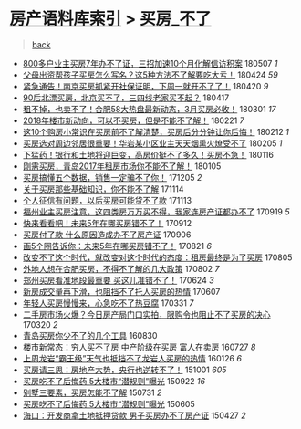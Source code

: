 [房产语料库索引](../../README.md)  > [买房_不了](买房_不了.md)
====
> [back](../README.md)

- [800多户业主买房7年办不了证，三招加速10个月化解信访积案](http://jkwz.applinzi.com/ittc/7100446241542636555.html#800%E5%A4%9A%E6%88%B7%E4%B8%9A%E4%B8%BB%E4%B9%B0%E6%88%BF7%E5%B9%B4%E5%8A%9E%E4%B8%8D%E4%BA%86%E8%AF%81%EF%BC%8C%E4%B8%89%E6%8B%9B%E5%8A%A0%E9%80%9F10%E4%B8%AA%E6%9C%88%E5%8C%96%E8%A7%A3%E4%BF%A1%E8%AE%BF%E7%A7%AF%E6%A1%88) 180507 *1* 
- [父母出资帮孩子买房怎么写名？这5种方法不了解要吃大亏！](http://jkwz.applinzi.com/ittc/7095633714895914000.html#%E7%88%B6%E6%AF%8D%E5%87%BA%E8%B5%84%E5%B8%AE%E5%AD%A9%E5%AD%90%E4%B9%B0%E6%88%BF%E6%80%8E%E4%B9%88%E5%86%99%E5%90%8D%EF%BC%9F%E8%BF%995%E7%A7%8D%E6%96%B9%E6%B3%95%E4%B8%8D%E4%BA%86%E8%A7%A3%E8%A6%81%E5%90%83%E5%A4%A7%E4%BA%8F%EF%BC%81) 180424 *59* 
- [紧急通告！南京买房抓紧开社保证明，下周一就开不了了！](http://jkwz.applinzi.com/ittc/7093994273295041552.html#%E7%B4%A7%E6%80%A5%E9%80%9A%E5%91%8A%EF%BC%81%E5%8D%97%E4%BA%AC%E4%B9%B0%E6%88%BF%E6%8A%93%E7%B4%A7%E5%BC%80%E7%A4%BE%E4%BF%9D%E8%AF%81%E6%98%8E%EF%BC%8C%E4%B8%8B%E5%91%A8%E4%B8%80%E5%B0%B1%E5%BC%80%E4%B8%8D%E4%BA%86%E4%BA%86%EF%BC%81) 180420 *9* 
- [90后北漂买房，北京买不了，三四线老家买不起？](http://jkwz.applinzi.com/ittc/7092952052705788938.html#90%E5%90%8E%E5%8C%97%E6%BC%82%E4%B9%B0%E6%88%BF%EF%BC%8C%E5%8C%97%E4%BA%AC%E4%B9%B0%E4%B8%8D%E4%BA%86%EF%BC%8C%E4%B8%89%E5%9B%9B%E7%BA%BF%E8%80%81%E5%AE%B6%E4%B9%B0%E4%B8%8D%E8%B5%B7%EF%BC%9F) 180417  
- [租不掉，也卖不了！合肥58大热盘最新动态，3月买房必收！](http://jkwz.applinzi.com/ittc/7075436756138984465.html#%E7%A7%9F%E4%B8%8D%E6%8E%89%EF%BC%8C%E4%B9%9F%E5%8D%96%E4%B8%8D%E4%BA%86%EF%BC%81%E5%90%88%E8%82%A558%E5%A4%A7%E7%83%AD%E7%9B%98%E6%9C%80%E6%96%B0%E5%8A%A8%E6%80%81%EF%BC%8C3%E6%9C%88%E4%B9%B0%E6%88%BF%E5%BF%85%E6%94%B6%EF%BC%81) 180301 *17* 
- [2018年楼市新动向，可以不买房，但是不能不了解！](http://jkwz.applinzi.com/ittc/7072455067448116234.html#2018%E5%B9%B4%E6%A5%BC%E5%B8%82%E6%96%B0%E5%8A%A8%E5%90%91%EF%BC%8C%E5%8F%AF%E4%BB%A5%E4%B8%8D%E4%B9%B0%E6%88%BF%EF%BC%8C%E4%BD%86%E6%98%AF%E4%B8%8D%E8%83%BD%E4%B8%8D%E4%BA%86%E8%A7%A3%EF%BC%81) 180221 *7* 
- [这10个购房小常识在买房前不了解清楚，买房后分分钟让你后悔！](http://jkwz.applinzi.com/ittc/7068836606167745542.html#%E8%BF%9910%E4%B8%AA%E8%B4%AD%E6%88%BF%E5%B0%8F%E5%B8%B8%E8%AF%86%E5%9C%A8%E4%B9%B0%E6%88%BF%E5%89%8D%E4%B8%8D%E4%BA%86%E8%A7%A3%E6%B8%85%E6%A5%9A%EF%BC%8C%E4%B9%B0%E6%88%BF%E5%90%8E%E5%88%86%E5%88%86%E9%92%9F%E8%AE%A9%E4%BD%A0%E5%90%8E%E6%82%94%EF%BC%81) 180212 *1* 
- [买房选对周边邻居很重要！华岩某小区业主天天烟熏火燎受不了](http://jkwz.applinzi.com/ittc/7066532900420191239.html#%E4%B9%B0%E6%88%BF%E9%80%89%E5%AF%B9%E5%91%A8%E8%BE%B9%E9%82%BB%E5%B1%85%E5%BE%88%E9%87%8D%E8%A6%81%EF%BC%81%E5%8D%8E%E5%B2%A9%E6%9F%90%E5%B0%8F%E5%8C%BA%E4%B8%9A%E4%B8%BB%E5%A4%A9%E5%A4%A9%E7%83%9F%E7%86%8F%E7%81%AB%E7%87%8E%E5%8F%97%E4%B8%8D%E4%BA%86) 180205 *1* 
- [下猛药！银行和土地将迎巨变，高房价挺不了多久！买房不急！](http://jkwz.applinzi.com/ittc/7059156375202956299.html#%E4%B8%8B%E7%8C%9B%E8%8D%AF%EF%BC%81%E9%93%B6%E8%A1%8C%E5%92%8C%E5%9C%9F%E5%9C%B0%E5%B0%86%E8%BF%8E%E5%B7%A8%E5%8F%98%EF%BC%8C%E9%AB%98%E6%88%BF%E4%BB%B7%E6%8C%BA%E4%B8%8D%E4%BA%86%E5%A4%9A%E4%B9%85%EF%BC%81%E4%B9%B0%E6%88%BF%E4%B8%8D%E6%80%A5%EF%BC%81) 180116  
- [刚需买房，青岛2017年租房市场你不能不了解！](http://jkwz.applinzi.com/ittc/7055040899166241808.html#%E5%88%9A%E9%9C%80%E4%B9%B0%E6%88%BF%EF%BC%8C%E9%9D%92%E5%B2%9B2017%E5%B9%B4%E7%A7%9F%E6%88%BF%E5%B8%82%E5%9C%BA%E4%BD%A0%E4%B8%8D%E8%83%BD%E4%B8%8D%E4%BA%86%E8%A7%A3%EF%BC%81) 180105  
- [买房搞懂五个数据，销售一定骗不了你！](http://jkwz.applinzi.com/ittc/7043539957619098640.html#%E4%B9%B0%E6%88%BF%E6%90%9E%E6%87%82%E4%BA%94%E4%B8%AA%E6%95%B0%E6%8D%AE%EF%BC%8C%E9%94%80%E5%94%AE%E4%B8%80%E5%AE%9A%E9%AA%97%E4%B8%8D%E4%BA%86%E4%BD%A0%EF%BC%81) 171205 *2* 
- [关于买房那些基础知识，你不能不了解](http://jkwz.applinzi.com/ittc/7035725906646139920.html#%E5%85%B3%E4%BA%8E%E4%B9%B0%E6%88%BF%E9%82%A3%E4%BA%9B%E5%9F%BA%E7%A1%80%E7%9F%A5%E8%AF%86%EF%BC%8C%E4%BD%A0%E4%B8%8D%E8%83%BD%E4%B8%8D%E4%BA%86%E8%A7%A3) 171114  
- [个人征信有问题，以后买房可能贷不了款](http://jkwz.applinzi.com/ittc/7035361672087208977.html#%E4%B8%AA%E4%BA%BA%E5%BE%81%E4%BF%A1%E6%9C%89%E9%97%AE%E9%A2%98%EF%BC%8C%E4%BB%A5%E5%90%8E%E4%B9%B0%E6%88%BF%E5%8F%AF%E8%83%BD%E8%B4%B7%E4%B8%8D%E4%BA%86%E6%AC%BE) 171113  
- [福州业主买房注意，这四类房万万买不得，我家连房产证都办不了](http://jkwz.applinzi.com/ittc/7015068293126423569.html#%E7%A6%8F%E5%B7%9E%E4%B8%9A%E4%B8%BB%E4%B9%B0%E6%88%BF%E6%B3%A8%E6%84%8F%EF%BC%8C%E8%BF%99%E5%9B%9B%E7%B1%BB%E6%88%BF%E4%B8%87%E4%B8%87%E4%B9%B0%E4%B8%8D%E5%BE%97%EF%BC%8C%E6%88%91%E5%AE%B6%E8%BF%9E%E6%88%BF%E4%BA%A7%E8%AF%81%E9%83%BD%E5%8A%9E%E4%B8%8D%E4%BA%86) 170919 *5* 
- [快来看看吧！未来5年在哪买房错不了！](http://jkwz.applinzi.com/ittc/7012383726108148752.html#%E5%BF%AB%E6%9D%A5%E7%9C%8B%E7%9C%8B%E5%90%A7%EF%BC%81%E6%9C%AA%E6%9D%A55%E5%B9%B4%E5%9C%A8%E5%93%AA%E4%B9%B0%E6%88%BF%E9%94%99%E4%B8%8D%E4%BA%86%EF%BC%81) 170912  
- [买房付了款 什么原因造成办不了房产证](http://jkwz.applinzi.com/ittc/7010246154779100177.html#%E4%B9%B0%E6%88%BF%E4%BB%98%E4%BA%86%E6%AC%BE+%E4%BB%80%E4%B9%88%E5%8E%9F%E5%9B%A0%E9%80%A0%E6%88%90%E5%8A%9E%E4%B8%8D%E4%BA%86%E6%88%BF%E4%BA%A7%E8%AF%81) 170906  
- [画5个圈告诉你：未来5年在哪买房错不了！](http://jkwz.applinzi.com/ittc/7004285974102934544.html#%E7%94%BB5%E4%B8%AA%E5%9C%88%E5%91%8A%E8%AF%89%E4%BD%A0%EF%BC%9A%E6%9C%AA%E6%9D%A55%E5%B9%B4%E5%9C%A8%E5%93%AA%E4%B9%B0%E6%88%BF%E9%94%99%E4%B8%8D%E4%BA%86%EF%BC%81) 170821 *6* 
- [改变不了这个时代，就改变对这个时代的态度：租房最终是为了买房](http://jkwz.applinzi.com/ittc/6998271680152339473.html#%E6%94%B9%E5%8F%98%E4%B8%8D%E4%BA%86%E8%BF%99%E4%B8%AA%E6%97%B6%E4%BB%A3%EF%BC%8C%E5%B0%B1%E6%94%B9%E5%8F%98%E5%AF%B9%E8%BF%99%E4%B8%AA%E6%97%B6%E4%BB%A3%E7%9A%84%E6%80%81%E5%BA%A6%EF%BC%9A%E7%A7%9F%E6%88%BF%E6%9C%80%E7%BB%88%E6%98%AF%E4%B8%BA%E4%BA%86%E4%B9%B0%E6%88%BF) 170805  
- [外地人想在合肥买房，不得不了解的几大政策](http://jkwz.applinzi.com/ittc/6997254983878444048.html#%E5%A4%96%E5%9C%B0%E4%BA%BA%E6%83%B3%E5%9C%A8%E5%90%88%E8%82%A5%E4%B9%B0%E6%88%BF%EF%BC%8C%E4%B8%8D%E5%BE%97%E4%B8%8D%E4%BA%86%E8%A7%A3%E7%9A%84%E5%87%A0%E5%A4%A7%E6%94%BF%E7%AD%96) 170802 *7* 
- [郑州买房看准地段最重要 买这儿准错不了！](http://jkwz.applinzi.com/ittc/6982577885800825860.html#%E9%83%91%E5%B7%9E%E4%B9%B0%E6%88%BF%E7%9C%8B%E5%87%86%E5%9C%B0%E6%AE%B5%E6%9C%80%E9%87%8D%E8%A6%81+%E4%B9%B0%E8%BF%99%E5%84%BF%E5%87%86%E9%94%99%E4%B8%8D%E4%BA%86%EF%BC%81) 170624 *3* 
- [新房成交量再下滑，也阻挡不了托人买房的热情](http://jkwz.applinzi.com/ittc/6976499627741152261.html#%E6%96%B0%E6%88%BF%E6%88%90%E4%BA%A4%E9%87%8F%E5%86%8D%E4%B8%8B%E6%BB%91%EF%BC%8C%E4%B9%9F%E9%98%BB%E6%8C%A1%E4%B8%8D%E4%BA%86%E6%89%98%E4%BA%BA%E4%B9%B0%E6%88%BF%E7%9A%84%E7%83%AD%E6%83%85) 170607  
- [年轻人买房慢慢来，心急吃不了热豆腐](http://jkwz.applinzi.com/ittc/6951305303579706373.html#%E5%B9%B4%E8%BD%BB%E4%BA%BA%E4%B9%B0%E6%88%BF%E6%85%A2%E6%85%A2%E6%9D%A5%EF%BC%8C%E5%BF%83%E6%80%A5%E5%90%83%E4%B8%8D%E4%BA%86%E7%83%AD%E8%B1%86%E8%85%90) 170331 *7* 
- [二手房市场火爆？今日房产局门口实拍，限购令也阻止不了买房的决心](http://jkwz.applinzi.com/ittc/6947161133181060100.html#%E4%BA%8C%E6%89%8B%E6%88%BF%E5%B8%82%E5%9C%BA%E7%81%AB%E7%88%86%EF%BC%9F%E4%BB%8A%E6%97%A5%E6%88%BF%E4%BA%A7%E5%B1%80%E9%97%A8%E5%8F%A3%E5%AE%9E%E6%8B%8D%EF%BC%8C%E9%99%90%E8%B4%AD%E4%BB%A4%E4%B9%9F%E9%98%BB%E6%AD%A2%E4%B8%8D%E4%BA%86%E4%B9%B0%E6%88%BF%E7%9A%84%E5%86%B3%E5%BF%83) 170320 *2* 
- [青岛买房你少不了的几个工具](http://jkwz.applinzi.com/ittc/6872120856146347013.html#%E9%9D%92%E5%B2%9B%E4%B9%B0%E6%88%BF%E4%BD%A0%E5%B0%91%E4%B8%8D%E4%BA%86%E7%9A%84%E5%87%A0%E4%B8%AA%E5%B7%A5%E5%85%B7) 160830  
- [楼市新常态：穷人买不了房 中产阶级在买房 富人在卖房](http://jkwz.applinzi.com/ittc/6859673798831506437.html#%E6%A5%BC%E5%B8%82%E6%96%B0%E5%B8%B8%E6%80%81%EF%BC%9A%E7%A9%B7%E4%BA%BA%E4%B9%B0%E4%B8%8D%E4%BA%86%E6%88%BF+%E4%B8%AD%E4%BA%A7%E9%98%B6%E7%BA%A7%E5%9C%A8%E4%B9%B0%E6%88%BF+%E5%AF%8C%E4%BA%BA%E5%9C%A8%E5%8D%96%E6%88%BF) 160727 *8* 
- [上周龙岩“霸王级”天气也抵挡不了龙岩人买房的热情](http://jkwz.applinzi.com/ittc/6791651079829849093.html#%E4%B8%8A%E5%91%A8%E9%BE%99%E5%B2%A9%E2%80%9C%E9%9C%B8%E7%8E%8B%E7%BA%A7%E2%80%9D%E5%A4%A9%E6%B0%94%E4%B9%9F%E6%8A%B5%E6%8C%A1%E4%B8%8D%E4%BA%86%E9%BE%99%E5%B2%A9%E4%BA%BA%E4%B9%B0%E6%88%BF%E7%9A%84%E7%83%AD%E6%83%85) 160126 *6* 
- [买房请三思：房地产大势，央行也逆转不了！](http://jkwz.applinzi.com/ittc/6748331866663928837.html#%E4%B9%B0%E6%88%BF%E8%AF%B7%E4%B8%89%E6%80%9D%EF%BC%9A%E6%88%BF%E5%9C%B0%E4%BA%A7%E5%A4%A7%E5%8A%BF%EF%BC%8C%E5%A4%AE%E8%A1%8C%E4%B9%9F%E9%80%86%E8%BD%AC%E4%B8%8D%E4%BA%86%EF%BC%81) 151001 *605* 
- [买房吃不了后悔药 5大楼市“潜规则”曝光](http://jkwz.applinzi.com/ittc/6744861314045051908.html#%E4%B9%B0%E6%88%BF%E5%90%83%E4%B8%8D%E4%BA%86%E5%90%8E%E6%82%94%E8%8D%AF+5%E5%A4%A7%E6%A5%BC%E5%B8%82%E2%80%9C%E6%BD%9C%E8%A7%84%E5%88%99%E2%80%9D%E6%9B%9D%E5%85%89) 150922 *16* 
- [别墅三要素，买房怎能不了解](http://jkwz.applinzi.com/ittc/547650615487233633.html#%E5%88%AB%E5%A2%85%E4%B8%89%E8%A6%81%E7%B4%A0%EF%BC%8C%E4%B9%B0%E6%88%BF%E6%80%8E%E8%83%BD%E4%B8%8D%E4%BA%86%E8%A7%A3) 150731 *2* 
- [买房吃不了后悔药 5大楼市“潜规则”曝光](http://jkwz.applinzi.com/ittc/547650611419930158.html#%E4%B9%B0%E6%88%BF%E5%90%83%E4%B8%8D%E4%BA%86%E5%90%8E%E6%82%94%E8%8D%AF+5%E5%A4%A7%E6%A5%BC%E5%B8%82%E2%80%9C%E6%BD%9C%E8%A7%84%E5%88%99%E2%80%9D%E6%9B%9D%E5%85%89) 150605  
- [海口：开发商拿土地抵押贷款 男子买房办不了房产证](http://jkwz.applinzi.com/ittc/547650611401560476.html#%E6%B5%B7%E5%8F%A3%EF%BC%9A%E5%BC%80%E5%8F%91%E5%95%86%E6%8B%BF%E5%9C%9F%E5%9C%B0%E6%8A%B5%E6%8A%BC%E8%B4%B7%E6%AC%BE+%E7%94%B7%E5%AD%90%E4%B9%B0%E6%88%BF%E5%8A%9E%E4%B8%8D%E4%BA%86%E6%88%BF%E4%BA%A7%E8%AF%81) 150427 *2* 
